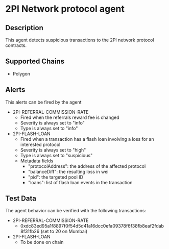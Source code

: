 # 2PI Network protocol agent

## Description

This agent detects suspicious transactions to the 2PI network protocol contracts.

## Supported Chains

- Polygon

## Alerts

This alerts can be fired by the agent

- 2PI-REFERRAL-COMMISSION-RATE
  - Fired when the referrals reward fee is changed
  - Severity is always set to "info"
  - Type is always set to "info"
- 2PI-FLASH-LOAN
  - Fired when a transaction has a flash loan involving a loss for an interested protocol
  - Severity is always set to "high"
  - Type is always set to "suspicious"
  - Metadata fields
      - "protocolAddress": the address of the affected protocol
      - "balanceDiff": the resulting loss in wei
      - "pid": the targeted pool ID
      - "loans": list of flash loan events in the transaction

## Test Data

The agent behavior can be verified with the following transactions:

- 2PI-REFERRAL-COMMISSION-RATE
  - 0xdc83ed95a1f8897f0f54d5d41a16dcc0efa09378f6f38fb8eaf2fdab8f31fb26 (set to 20 on Mumbai)
- 2PI-FLASH-LOAN
  - To be done on chain
